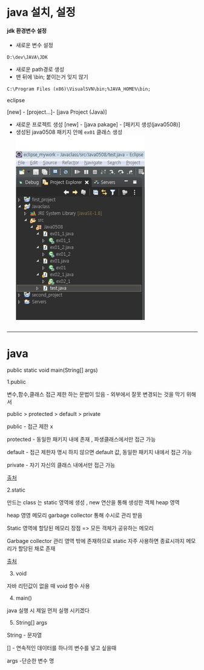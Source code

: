 # java 설치, 설정

#### jdk 환경변수 설정
- 새로운 변수 설정
```shell
D:\dev\JAVA\JDK
```
- 새로운 path경로 생성 
- 맨 뒤에 \bin; 붙이는거 잊지 않기
```shell
C:\Program Files (x86)\VisualSVN\bin;%JAVA_HOME%\bin;
```


eclipse

[new] - [project...]- [java Project (Java)] 
- 새로운 프로젝트 생성
[new] - [java pakage] - [패키지 생성(java0508)] 
- 생성된 java0508 패키지 안에 `ex01` 클래스 생성
![사진](./img/20200508_사진.PNG)

```java


```













---------------------------------------------
# java  

public static void main(String[] args)



1.public

변수,함수,클래스 접근 제한 하는 문법이 있음 - 외부에서 잘못 변경되는 것을 막기 위해서

public > protected > default > private

public - 접근 제한 x

protected - 동일한 패키지 내에 존재 , 파생클래스에서만 접근 가능

default - 접근 제한자 명시 하지 않으면 default 값, 동일한 패키지 내에서 접근 가능

private - 자기 자신의 클래스 내에서만 접근 가능

[출처](https://mainia.tistory.com/5574)



2.static

만드는 class 는 static 영역에 생성 , new 연산을 통해 생성한 객체 heap 영역

heap 영영 메모리 garbage collector 통해 수시로 관리 받음

Static 영역에 할당된 메모리 장점 =>  모든 객체가 공유하는 메모리
	      
Garbage collector 관리 영역 밖에 존재하므로 static 자주 사용하면 종료시까지 메모리가 할당된 채로 존재

[출처](https://mangkyu.tistory.com/47)



3. void 

자바 리턴값이 없을 때 void 함수 사용



4. main()

java 실행 시 제일 먼저 실행 시키겠다



5. String[] args

String - 문자열

[] - 연속적인 데이터를 하나의 변수를 넣고 싶을때

args -단순한 변수 명

